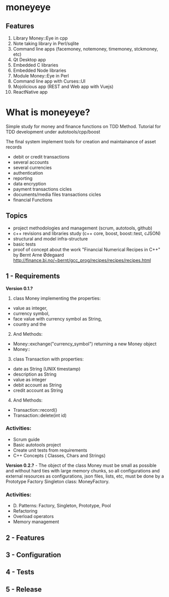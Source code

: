 # moneyeye

## Features

1. Library Money::Eye in cpp
2. Note taking library in Perl/sqlite
2. Command line apps (facemoney, notemoney, timemoney, stckmoney, etc)
3. Qt Desktop app
3. Embedded C libraries
4. Embedded Node libraries 
2. Module Money::Eye in Perl
3. Command line app with Curses::UI
4. Mojolicious app (REST and Web app with Vuejs)
5. ReactNative app

# What is moneyeye?

Simple study for money and finance functions on TDD Method.
  Tutorial for TDD development under autotools/cpp/boost

The final system implement tools for creation and maintainance of asset records 
- debit or credit transactions
- several accounts
- several currencies
- authentication
- reporting
- data encryption
- payment transactions cicles
- documents/media files transactions cicles 
- financial Functions

## Topics

- project methodologies and management (scrum, autotools, github)
- c++ revisions and libraries study (c++ core, boost, boost::test, cJSON)
- structural and model infra-structure
- basic tests
- proof of concept about the work "Financial Numerical Recipes in C++" by Bernt Arne Ødegaard
http://finance.bi.no/~bernt/gcc_prog/recipes/recipes/recipes.html

## 1 - Requirements

__Version 0.1.?__ 

1. class Money implementing the properties: 
- value as integer, 
- currency symbol, 
- face value with currency symbol as String, 
- country and the 

2. And Methods: 
- Money::exchange("currency_symbol") returning a new Money object
- Money::

3. class Transaction with properties:
- date as String (UNIX timestamp)
- description as String
- value as integer
- debit account as String
- credit account as String

4. And Methods:
- Transaction::record()
- Transaction::delete(int id)
 
### Activities:
- Scrum guide
- Basic autotools project
- Create unit tests from requirements
- C++ Concepts ( Classes, Chars and Strings) 

__Version 0.2.?__ - The object of the class Money must be small as possible and without hard ties with large memory chunks, so all configurations and external resources as configurations, json files, lists, etc, must be done by a Prototype Factory Singleton class: MoneyFactory.

### Activities:
- D. Patterns: Factory, Singleton, Prototype, Pool 
- Refactoring 
- Overload operators
- Memory management

## 2 - Features

## 3 - Configuration

## 4 - Tests

## 5 - Release

